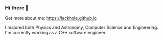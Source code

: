 ### Hi there 👋

Get more about me: https://lackhole.github.io

I majored both Physics and Astronomy, Computer Science and Engineering.
I'm currently working as a C++ software engineer.  

<!--
Check out my latest project: [Real-time N-blackholes 3D renderer](https://github.com/lackhole/blackhole_8)

| 3D Ray Tracing                | Blackhole with ordinary objects | Blackhole with a thin accretion disc |
|:------------------------------|-------------------------------|:------------------------------|
| ![3d_simul](https://github.com/lackhole/blackhole_8/blob/master/output/3d_simul.gif) | ![aespa](https://github.com/lackhole/blackhole_8/blob/master/output/aespa.gif)    | ![travel](https://github.com/lackhole/blackhole_8/blob/master/output/travel.gif)   |

[![Hits](https://hits.seeyoufarm.com/api/count/incr/badge.svg?url=https%3A%2F%2Fgithub.com%2Flackhole&count_bg=%2379C83D&title_bg=%23555555&icon=&icon_color=%23E7E7E7&title=hits&edge_flat=false)](https://hits.seeyoufarm.com)
**lackhole/lackhole** is a ✨ _special_ ✨ repository because its `README.md` (this file) appears on your GitHub profile.

Here are some ideas to get you started:

- 🔭 I’m currently working on ...
- 🌱 I’m currently learning ...
- 👯 I’m looking to collaborate on ...
- 🤔 I’m looking for help with ...
- 💬 Ask me about ...
- 📫 How to reach me: ...
- 😄 Pronouns: ...
- ⚡ Fun fact: ...
-->
